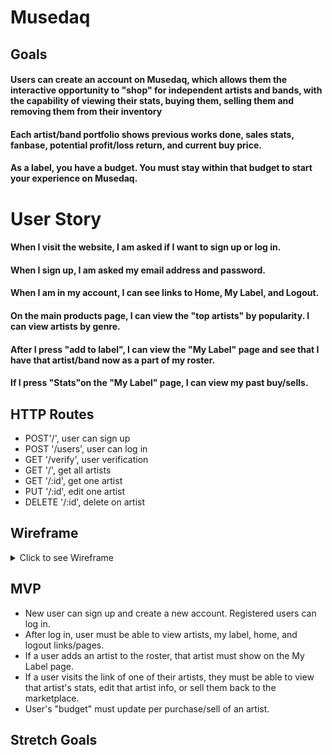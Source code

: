 # Musedaq

## Goals

#### Users can create an account on Musedaq, which allows them the interactive opportunity to "shop" for independent artists and bands, with the capability of viewing their stats, buying them, selling them and removing them from their inventory

#### Each artist/band portfolio shows previous works done, sales stats, fanbase, potential profit/loss return, and current buy price.

#### As a label, you have a budget. You must stay within that budget to start your experience on Musedaq.


# User Story

#### When I visit the website, I am asked if I want to sign up or log in.

#### When I sign up, I am asked my email address and password.

#### When I am in my account, I can see links to Home, My Label, and Logout.

#### On the main products page, I can view the "top artists" by popularity. I can view artists by genre.

#### After I press "add to label", I can view the "My Label" page and see that I have that artist/band now as a part of my roster.

#### If I press "Stats"on the "My Label" page, I can view my past buy/sells.



## HTTP Routes

* POST'/', user can sign up
* POST '/users', user can log in
* GET '/verify', user verification
* GET '/', get all artists
* GET '/:id', get one artist
* PUT '/:id', edit one artist
* DELETE '/:id', delete on artist

## Wireframe
<details>
<summary>Click to see Wireframe</summary>

</details>


## MVP

* New user can sign up and create a new account. Registered users can log in.
* After log in, user must be able to view artists, my label, home, and logout links/pages.
* If a user adds an artist to the roster, that artist must show on the My Label page.
* If a user visits the link of one of their artists, they must be able to view that artist's stats, edit that artist info, or sell them back to the marketplace.
* User's "budget" must update per purchase/sell of an artist.



## Stretch Goals


